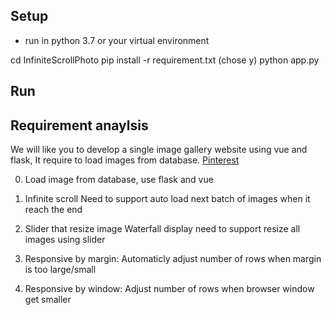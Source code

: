 ## Setup

 - run in python 3.7 or your virtual environment

cd InfiniteScrollPhoto
pip install -r requirement.txt
(chose y)
python app.py

## Run

## Requirement anaylsis

We will like you to develop a single image gallery website using vue and flask, 
It require to load images from database. 
[Pinterest](www.pinterest.com.au)

0. Load image from database, use flask and vue

1. Infinite scroll
    Need to support auto load next batch of images when it reach the end

2. Slider that resize image
    Waterfall display need to support resize all images using slider

3. Responsive by margin:
    Automaticly adjust number of rows when margin is too large/small
4. Responsive by window:
    Adjust number of rows when browser window get smaller